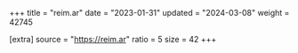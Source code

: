 +++
title = "reim.ar"
date = "2023-01-31"
updated = "2024-03-08"
weight = 42745

[extra]
source = "https://reim.ar"
ratio = 5
size = 42
+++
